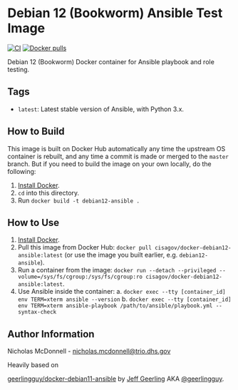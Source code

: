 # Debian 12 (Bookworm) Ansible Test Image #

[![CI](https://github.com/cisagov/docker-debian12-ansible/workflows/Build/badge.svg?branch=master&event=push)](https://github.com/cisagov/docker-debian12-ansible/actions?query=workflow%3ABuild) [![Docker pulls](https://img.shields.io/docker/pulls/cisagov/docker-debian12-ansible)](https://hub.docker.com/r/cisagov/docker-debian12-ansible/)

Debian 12 (Bookworm) Docker container for Ansible playbook and role testing.

## Tags ##

  - `latest`: Latest stable version of Ansible, with Python 3.x.

## How to Build ##

This image is built on Docker Hub automatically any time the upstream OS container is rebuilt, and any time a commit is made or merged to the `master` branch. But if you need to build the image on your own locally, do the following:

  1. [Install Docker](https://docs.docker.com/engine/installation/).
  2. `cd` into this directory.
  3. Run `docker build -t debian12-ansible .`

## How to Use ##

  1. [Install Docker](https://docs.docker.com/engine/installation/).
  2. Pull this image from Docker Hub: `docker pull cisagov/docker-debian12-ansible:latest` (or use the image you built earlier, e.g. `debian12-ansible`).
  3. Run a container from the image: `docker run --detach --privileged --volume=/sys/fs/cgroup:/sys/fs/cgroup:ro cisagov/docker-debian12-ansible:latest`.
  4. Use Ansible inside the container:
    a. `docker exec --tty [container_id] env TERM=xterm ansible --version`
    b. `docker exec --tty [container_id] env TERM=xterm ansible-playbook /path/to/ansible/playbook.yml --syntax-check`

## Author Information ##

Nicholas McDonnell - <nicholas.mcdonnell@trio.dhs.gov>

Heavily based on

[geerlingguy/docker-debian11-ansible](https://github.com/geerlingguy/docker-debian11-ansible)
by [Jeff Geerling](https://www.jeffgeerling.com/) AKA
[@geerlingguy](https://github.com/geerlingguy).

